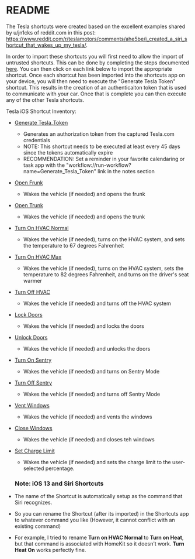 README
=========

The Tesla shortcuts were created based on the excellent examples shared by u/jn1cks of reddit.com in this post: https://www.reddit.com/r/teslamotors/comments/ahe5be/i_created_a_siri_shortcut_that_wakes_up_my_tesla/. 

In order to import these shortcuts you will first need to allow the import of untrusted shortcuts. This can be done by completing the steps documented [here](https://9to5mac.com/2019/08/14/allow-untrusted-shortcuts-ios-13/). You can then click on each link below to import the appropriate shortcut. Once each shortcut has been imported into the shortcuts app on your device, you will then need to execute the "Generate Tesla Token" shortcut. This results in the creation of an authenticaiton token that is used to communicate with your car. Once that is complete you can then execute any of the other Tesla shortcuts.

Tesla iOS Shortcut Inventory:

* [Generate Tesla_Token](https://www.icloud.com/shortcuts/4851b9fd86444233b9dd91d92c6e1a58)
  * Generates an authorization token from the captured Tesla.com credentials
  * NOTE: This shortcut needs to be executed at least every 45 days since the tokens automatically expire
  * RECOMMENDATION: Set a reminder in your favorite calendaring or task app with the "workflow://run-workflow?name=Generate_Tesla_Token" link in the notes section

* [Open Frunk](https://www.icloud.com/shortcuts/009616fb076841aaa869819bac74e885)
  * Wakes the vehicle (if needed) and opens the frunk

* [Open Trunk](https://www.icloud.com/shortcuts/4c0d15f394624be9ab8fe291244c099c)
  * Wakes the vehicle (if needed) and opens the trunk

* [Turn On HVAC Normal](https://www.icloud.com/shortcuts/0da8c0e16545408cb6d4ab970c0b5f68)
  * Wakes the vehicle (if needed), turns on the HVAC system, and sets the temperature to 67 degrees Fahrenheit

* [Turn On HVAC Max](https://www.icloud.com/shortcuts/0e08a926e42f4b53a84386f34a70e8c7)
  * Wakes the vehicle (if needed), turns on the HVAC system, sets the temperature to 82 degrees Fahrenheit, and turns on the driver's seat warmer

* [Turn Off HVAC](https://www.icloud.com/shortcuts/85a4db8b1b3d417cb5db5bef9d8bc331)
  * Wakes the vehicle (if needed) and turns off the HVAC system

* [Lock Doors](https://www.icloud.com/shortcuts/da6e4ae667514cb3b6a79acfc86e5826)
  * Wakes the vehicle (if needed) and locks the doors

* [Unlock Doors](https://www.icloud.com/shortcuts/360e7c9d93b747aa8918127388a15860)
  * Wakes the vehicle (if needed) and unlocks the doors

* [Turn On Sentry](https://www.icloud.com/shortcuts/a349d906e8ba420d96e72ef9c0584565)
  * Wakes the vehicle (if needed) and turns on Sentry Mode

* [Turn Off Sentry](https://www.icloud.com/shortcuts/32a1eebdf9504206ac07367a34ffd67c)
  * Wakes the vehicle (if needed) and turns off Sentry Mode

* [Vent Windows](https://www.icloud.com/shortcuts/ed35c375224a4717a5353fb878698dda)
  * Wakes the vehicle (if needed) and vents the windows

* [Close Windows](https://www.icloud.com/shortcuts/8a6af10e8b484d41a68eea2f2ccf50eb)
  * Wakes the vehicle (if needed) and closes teh windows

* [Set Charge Limit](https://www.icloud.com/shortcuts/c0f4bca934b748419d4703ef3be0c347)
  * Wakes the vehicle (if needed) and sets the charge limit to the user-selected percentage.
  
  ### Note: iOS 13 and Siri Shortcuts

* The name of the Shortcut is automatically setup as the command that Siri recognizes. 
* So you can rename the Shortcut (after its imported) in the Shortcuts app to whatever command you like (However, it cannot conflict with an existing command)
* For example, I tried to rename **Turn on HVAC Normal** to **Turn on Heat**, but that command is associated with HomeKit so it doesn't work. **Turn Heat On** works perfectly fine.

